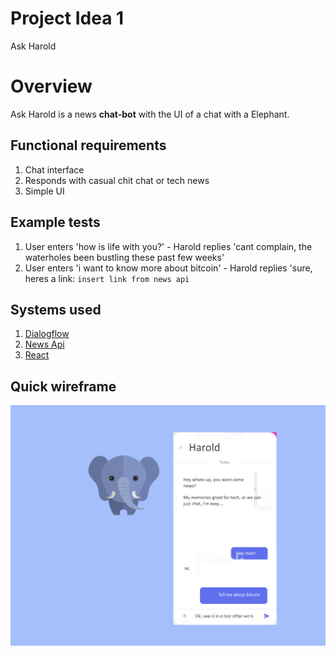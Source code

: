 # Project Idea 1 

Ask Harold


# Overview

Ask Harold is a news **chat-bot** with the UI of a chat with a Elephant.

## Functional requirements

 1. Chat interface
 2. Responds with casual chit chat or tech news
 3. Simple UI

## Example tests

 1. User enters 'how is life with you?' - Harold replies 'cant complain, the waterholes been bustling these past few weeks'
 2. User enters 'i want to know more about bitcoin' - Harold replies 'sure, heres a link: `insert link from news api `

## Systems used

 1. [Dialogflow](https://dialogflow.cloud.google.com/) 
 2. [News Api](https://newsapi.org/)
 3. [React](https://reactjs.org/)

## Quick wireframe
![enter image description here](https://raw.githubusercontent.com/atapp/cs633/master/elewhole.png)
